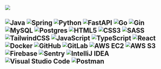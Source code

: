 <!-- ![image](https://github.com/user-attachments/assets/2500d6fe-eb27-4489-9b31-16bac10b01e0) -->
<div style="display: inline-flex; align-items: center; gap: 15px;">
    <h1 style="font-size: 24px; margin: 0; color: #62825D;">
        <img src="https://readme-typing-svg.herokuapp.com/?font=Righteous&size=24&color=C2FFC7&center=false&vCenter=true&width=300&height=40&duration=3000&lines=hi+there+👋;+i'm+erisanh;my+passion+is+pursuing+my+dreams+😋;">
    </h1>
</div>


<!-- 
### 🚀 About Me
- 🌍 <span style="color: #C2FFC7;">Based in **Da Nang**, Vietnam.</span>
- 💼 <span style="color: #9EDF9C;">Currently working as a **Backend Developer** at **[Ally AI JSC](https://allyai.ai/)**.</span>
- 🎯 <span style="color: #9EDF9C;">Contributing to **[allyai.ai](https://allyai.ai/)** - An innovative AI solution platform.</span>

- ⚡ <span style="color: #62825D;">Fun fact: I enjoy solving problems and drinking coffee while coding.</span>

---

### 🌱 My favorite tools and technologies
-->
![Java](https://img.shields.io/badge/java-%23ED8B00.svg?style=plastic&logo=java&logoColor=white)
![Spring](https://img.shields.io/badge/spring-%236DB33F.svg?style=plastic&logo=spring&logoColor=white)
![Python](https://img.shields.io/badge/python-3670A0?style=plastic&logo=python&logoColor=ffdd54)
![FastAPI](https://img.shields.io/badge/FastAPI-005571?style=plastic&logo=fastapi)
![Go](https://img.shields.io/badge/go-%2300ADD8.svg?style=plastic&logo=go&logoColor=white)
![Gin](https://img.shields.io/badge/gin-%2300ADD8.svg?style=plastic&logo=go&logoColor=white)
![MySQL](https://img.shields.io/badge/mysql-%2300f.svg?style=plastic&logo=mysql&logoColor=white)
![Postgres](https://img.shields.io/badge/postgres-%23316192.svg?style=plastic&logo=postgresql&logoColor=white)
![HTML5](https://img.shields.io/badge/html5-%23E34F26.svg?style=plastic&logo=html5&logoColor=white)
![CSS3](https://img.shields.io/badge/css3-%231572B6.svg?style=plastic&logo=css3&logoColor=white)
![SASS](https://img.shields.io/badge/SASS-hotpink.svg?style=plastic&logo=SASS&logoColor=white)
![TailwindCSS](https://img.shields.io/badge/tailwindcss-%2338B2AC.svg?style=plastic&logo=tailwind-css&logoColor=white)
![JavaScript](https://img.shields.io/badge/javascript-%23323330.svg?style=plastic&logo=javascript&logoColor=%23F7DF1E)
![TypeScript](https://img.shields.io/badge/typescript-%23007ACC.svg?style=plastic&logo=typescript&logoColor=white)
![React](https://img.shields.io/badge/react-%2320232a.svg?style=plastic&logo=react&logoColor=%2361DAFB)
![Docker](https://img.shields.io/badge/docker-%230db7ed.svg?style=plastic&logo=docker&logoColor=white)
![GitHub](https://img.shields.io/badge/github-%23121011.svg?style=plastic&logo=github&logoColor=white)
![GitLab](https://img.shields.io/badge/gitlab-%23181717.svg?style=plastic&logo=gitlab&logoColor=white)
![AWS EC2](https://img.shields.io/badge/AWS%20EC2-%23FF9900.svg?style=plastic&logo=amazon-aws&logoColor=white)
![AWS S3](https://img.shields.io/badge/AWS%20S3-%23569A31.svg?style=plastic&logo=amazon-s3&logoColor=white)
![Firebase](https://img.shields.io/badge/firebase-%23FFCA28.svg?style=plastic&logo=firebase&logoColor=black)
![Sentry](https://img.shields.io/badge/sentry-%23FB4226.svg?style=plastic&logo=sentry&logoColor=white)
![IntelliJ IDEA](https://img.shields.io/badge/IntelliJIDEA-000000.svg?style=plastic&logo=intellij-idea&logoColor=white)
![Visual Studio Code](https://img.shields.io/badge/Visual%20Studio%20Code-0078d7.svg?style=plastic&logo=visual-studio-code&logoColor=white)
![Postman](https://img.shields.io/badge/Postman-FF6C37?style=plastic&logo=postman&logoColor=white)
---
<!-- 
### 🌱 Featured YouTube Videos

[![Demo T-beauty-center](https://ytcards.demolab.com/?id=0y7ylm8sBxk&title=Demo+T-beauty-center&lang=en&timestamp=1714435200&background_color=%230d1117&title_color=%23ffffff&stats_color=%23dedede&max_title_lines=1&width=200&border_radius=5&duration=179 "Demo T-beauty-center")](https://youtu.be/0y7ylm8sBxk?si=qzhz1HdX0WZCBj8h)
[![Demo Sole Mate AI](https://ytcards.demolab.com/?id=V6HKYMzLA9E&title=Demo+Sole+Mate+AI&lang=en&timestamp=1717520400&background_color=%230d1117&title_color=%23ffffff&stats_color=%23dedede&max_title_lines=1&width=200&border_radius=5&duration=285 "Demo Sole Mate AI")](https://youtu.be/V6HKYMzLA9E?si=3JZ_D3ELwOQ)
[![Demo PBL5-smart-home](https://ytcards.demolab.com/?id=dvwq9WvmDM4&title=Demo+PBL5+-+smart+-+home&lang=en&timestamp=1686330000&background_color=%230d1117&title_color=%23ffffff&stats_color=%23dedede&max_title_lines=1&width=200&border_radius=5&duration=141 "Demo PBL5-smart-home")](https://youtu.be/dvwq9WvmDM4?si=j_HNg1IWzRyvVOu7)
[![Demo PBL4-mess](https://ytcards.demolab.com/?id=vbQYvhYEAqE&title=Demo+PBL4+-+mess&lang=en&timestamp=1687971600&background_color=%230d1117&title_color=%23ffffff&stats_color=%23dedede&max_title_lines=1&width=200&border_radius=5&duration=97 "Demo PBL4-mess")](https://youtu.be/vbQYvhYEAqE?si=XCB6huKvwUSE45MP)
<!-- [![Demo Quack Quack Game](https://ytcards.demolab.com/?id=jpjkh_73JG8&title=Demo+Quack+Quack+Game&lang=en&timestamp=1717584000&background_color=%230d1117&title_color=%23ffffff&stats_color=%23dedede&max_title_lines=1&width=200&border_radius=5&duration=12 "Demo Quack Quack Game")](https://youtu.be/jpjkh_73JG8?si=p5PaxlLYF482vL4k) -->
